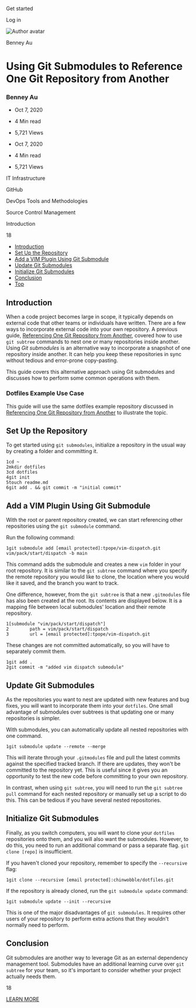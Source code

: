 <span data-css-15b13by="" aria-hidden="false">Get started</span>

<span data-css-15b13by="" aria-hidden="false">Log in</span>

<img src="../../pluralsight.imgix.net/author/lg/7aa57bc1-6266-4719-a497-c3ab18a28f5d.png" alt="Author avatar" class="jsx-3841407315" />

Benney Au

Using Git Submodules to Reference One Git Repository from Another
=================================================================

### Benney Au

-   Oct 7, 2020
-   4 Min read
-   5,721 Views

-   Oct 7, 2020
-   <span class="jsx-3759398792" itemprop="timeRequired">4 Min</span> read
-   5,721 Views

<span class="jsx-3759398792"></span>

<span data-css-1997kh1="">IT Infrastructure</span>

<span class="jsx-3759398792"></span>

<span data-css-1997kh1="">GitHub</span>

<span class="jsx-3759398792"></span>

<span data-css-1997kh1="">DevOps Tools and Methodologies</span>

<span class="jsx-3759398792"></span>

<span data-css-1997kh1="">Source Control Management</span>

Introduction

18

-   <a href="#module-introduction" class="menu-link">Introduction</a>
-   <a href="#module-setuptherepository" class="menu-link">Set Up the Repository</a>
-   <a href="#module-addavimpluginusinggitsubmodule" class="menu-link">Add a VIM Plugin Using Git Submodule</a>
-   <a href="#module-updategitsubmodules" class="menu-link">Update Git Submodules</a>
-   <a href="#module-initializegitsubmodules" class="menu-link">Initialize Git Submodules</a>
-   <a href="#module-conclusion" class="menu-link">Conclusion</a>
-   <a href="#top" class="menu-link">Top</a>

Introduction
------------

When a code project becomes large in scope, it typically depends on external code that other teams or individuals have written. There are a few ways to incorporate external code into your own repository. A previous guide, [Referencing One Git Repository from Another](https://app.pluralsight.com/guides/reference-one-git-repository-from-another), covered how to use <span class="jsx-3120878690">`git subtree`</span> commands to nest one or many repositories inside another. Using *Git submodules* is an alternative way to incorporate a snapshot of one repository inside another. It can help you keep these repositories in sync without tedious and error-prone copy-pasting.

This guide covers this alternative approach using Git submodules and discusses how to perform some common operations with them.

### Dotfiles Example Use Case

This guide will use the same dotfiles example repository discussed in [Referencing One Git Repository from Another](https://app.pluralsight.com/guides/reference-one-git-repository-from-another) to illustrate the topic.

Set Up the Repository
---------------------

To get started using <span class="jsx-3120878690">`git submodules`</span>, initialize a repository in the usual way by creating a folder and committing it.

    1cd ~
    2mkdir dotfiles
    3cd dotfiles
    4git init
    5touch readme.md
    6git add . && git commit -m "initial commit"

Add a VIM Plugin Using Git Submodule
------------------------------------

With the root or parent repository created, we can start referencing other repositories using the <span class="jsx-3120878690">`git submodule`</span> command.

Run the following command:

    1git submodule add [email protected]:tpope/vim-dispatch.git vim/pack/start/dispatch -b main

This command adds the submodule and creates a new <span class="jsx-3120878690">`vim`</span> folder in your root repository. It is similar to the <span class="jsx-3120878690">`git subtree`</span> command where you specify the remote repository you would like to clone, the location where you would like it saved, and the branch you want to track.

One difference, however, from the <span class="jsx-3120878690">`git subtree`</span> is that a new <span class="jsx-3120878690">`.gitmodules`</span> file has also been created at the root. Its contents are displayed below. It is a mapping file between local submodules' location and their remote repository.

    1[submodule "vim/pack/start/dispatch"]
    2        path = vim/pack/start/dispatch
    3        url = [email protected]:tpope/vim-dispatch.git

These changes are not committed automatically, so you will have to separately commit them.

    1git add .
    2git commit -m "added vim dispatch submodule"

Update Git Submodules
---------------------

As the repositories you want to nest are updated with new features and bug fixes, you will want to incorporate them into your <span class="jsx-3120878690">`dotfiles`</span>. One small advantage of submodules over subtrees is that updating one or many repositories is simpler.

With submodules, you can automatically update all nested repositories with one command.

    1git submodule update --remote --merge

This will iterate through your <span class="jsx-3120878690">`.gitmodules`</span> file and pull the latest commits against the specified tracked branch. If there are updates, they won't be committed to the repository yet. This is useful since it gives you an opportunity to test the new code before committing to your own repository.

In contrast, when using <span class="jsx-3120878690">`git subtree`</span>, you will need to run the <span class="jsx-3120878690">`git subtree pull`</span> command for each nested repository or manually set up a script to do this. This can be tedious if you have several nested repositories.

Initialize Git Submodules
-------------------------

Finally, as you switch computers, you will want to clone your <span class="jsx-3120878690">`dotfiles`</span> repositories onto them, and you will also want the submodules. However, to do this, you need to run an additional command or pass a separate flag. <span class="jsx-3120878690">`git clone [repo]`</span> is insufficient.

If you haven't cloned your repository, remember to specify the <span class="jsx-3120878690">`--recursive`</span> flag:

    1git clone --recursive [email protected]:chinwobble/dotfiles.git

If the repository is already cloned, run the <span class="jsx-3120878690">`git submodule update`</span> command:

    1git submodule update --init --recursive

This is one of the major disadvantages of <span class="jsx-3120878690">`git submodules`</span>. It requires other users of your repository to perform extra actions that they wouldn't normally need to perform.

Conclusion
----------

Git submodules are another way to leverage Git as an external dependency management tool. Submodules have an additional learning curve over <span class="jsx-3120878690">`git subtree`</span> for your team, so it's important to consider whether your project actually needs them.

18

[<span data-css-15b13by="" aria-hidden="false">LEARN MORE</span>](https://www.pluralsight.com/product/paths)
